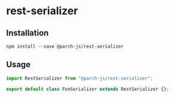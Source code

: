 # rest-serializer

## Installation

`npm install --save @parch-js/rest-serializer`

## Usage

```typescript
import RestSerializer from "@parch-js/rest-serializer";

export default class FooSerializer extends RestSerializer {};
```

